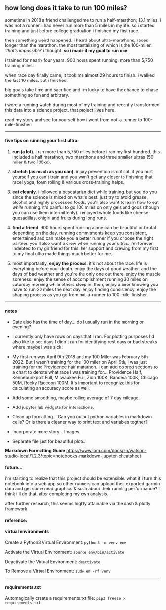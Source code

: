 ## how long does it take to run 100 miles?

sometime in 2018 a friend challenged me to run a half-marathon; 13.1 miles. i was not a runner. i had never run more than 5 miles in my life. so i started training and just before college graduation i finished my first race.

then something weird happened. i heard about ultra-marathons, races longer than the marathon. the most tantalizing of which is the 100-miler. _‘that’s impossible’_ i thought. __so i made it my goal to run one__.

i trained for nearly four years. 900 hours spent running. more than 5,750 training miles.

when race day finally came, it took me almost 29 hours to finish. i walked the last 10 miles. but i finished. 

big goals take time and sacrifice and i’m lucky to have the chance to chase something so fun and arbitrary.

i wore a running watch during most of my training and recently transformed this data into a science project. that project lives here. 

read my story and see for yourself how i went from not-a-runner to 100-mile-finisher. 

***

#### five tips on running your first ultra:

1. __run (a lot)__. i ran more than 5,750 miles before i ran my first hundred. this included a half marathon, two marathons and three smaller ultras (50 miler & two 100ks).

2. __stretch (as much as you can)__. injury prevention is critical. if you hurt yourself you can't train and you won't get any closer to finishing that race! yoga, foam rolling & various cross-training helps.

3. __eat cleanly__. i followed a pescatarian diet while training, but you do you since the science is mixed on what's best. just try to avoid grease, alcohol and highly processed foods. you'll also want to learn how to eat _while_ running. it's painful to go 100 miles on only gels and goos (though you can use them intermittenly). i enjoyed whole foods like cheese quesadillas, onigiri and fruits during long runs.

4. __find a friend__. 900 hours spent running alone can be beautiful or brutal depending on the day. running commitments keep you consistent, entertained and can make you a better runner if you choose the right partner. you'll also want a crew when running your ultras. i'm forever indebted to my girlfriend for this. her support and crewing from my first to my final ultra made things much better for me.

5. most importantly, __enjoy the process__. it's not about the race. life is everything before your death. enjoy the days of good weather. and the days of bad weather and you're the only one out there. enjoy the muscle soreness. enjoy the sense of accomplishment running 30 miles on saturday morning while others sleep in. then, enjoy a beer knowing you have to run 20 miles the next day. enjoy finding consistency. enjoy the shaping process as you go from not-a-runner to 100-mile-finisher.

***

#### notes
* Date also has the time of day... do I usually run in the morning or evening?

* I currently only have rows on days that I ran. For plotting purposes I'd also like to see days I didn't run for identifying rest days or bad streaks where maybe I was sick.

* My first run was April 9th 2018 and my 100 Miler was February 5th 2022. But I wasn't training for the 100 miler on April 9th, I was just training for the Providence half marathon. I can add colored sections to a chart to denote what race I was training for... Providence Half, Kennebunkport Full, Milwaukee Full, Zion 100K, Bandera 100K, Chicago 50M, Rocky Raccoon 100M. It's important to recognize this for calculating an accuracy score as well.

* Add some smoothing, maybe rolling average of 7 day mileage.

* Add jupyter lab widgets for interactions.

* Clean up formatting... Can you output python variables in markdown cells? Or is there a cleaner way to print text and variables togther?

* Incorporate more story... Images.

* Separate file just for beautiful plots.

__Markdown Formatting Guide__
https://www.ibm.com/docs/en/watson-studio-local/1.2.3?topic=notebooks-markdown-jupyter-cheatsheet

#### future...
i'm starting to realize that this project should be extensible. what if i turn this notebook into a web app so other runners can upload their exported garmin data and get some neat graphics & such about their running performance? i think i'll do that, after completing my own analysis.

after further research, this seems highly attainable via the dash & plotly framework. 

#### reference:

#### virtual environments
Create a Python3 Virtual Environment: 
```python3 -m venv env```

Activate the Virtual Environment:
```source env/bin/activate```

Deactivate the Virtual Environment:
```deactivate```

To Remove a Virtual Environment:
```sudo em -rf venv```

---
#### requirements.txt
Automagically create a requirements.txt file:
```pip3 freeze > requirements.txt```
